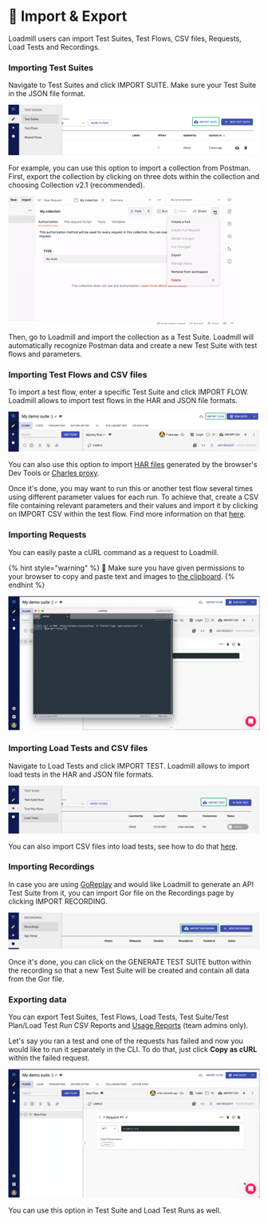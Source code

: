 # 🧳 Import & Export

Loadmill users can import Test Suites, Test Flows, CSV files, Requests, Load Tests and Recordings.

### **Importing Test Suites**

Navigate to Test Suites and click IMPORT SUITE. Make sure your Test Suite in the JSON file format.

![](<../../.gitbook/assets/Screenshot (48).png>)

For example, you can use this option to import a collection from Postman. First, export the collection by clicking on three dots within the collection and choosing Collection v2.1 (recommended).

![](../../.gitbook/assets/ezgif.com-gif-maker-15-.gif)

Then, go to Loadmill and import the collection as a Test Suite. Loadmill will automatically recognize Postman data and create a new Test Suite with test flows and parameters.

### Importing Test Flows and CSV files

To import a test flow, enter a specific Test Suite and click IMPORT FLOW. Loadmill allows to import test flows in the HAR and JSON file formats.

![](<../../.gitbook/assets/Screenshot (49).png>)

You can also use this option to import [HAR files](https://en.wikipedia.org/wiki/HAR\_\(file\_format\)) generated by the browser's Dev Tools or [Charles proxy](https://www.charlesproxy.com).

Once it's done, you may want to run this or another test flow several times using different parameter values for each run. To achieve that, create a CSV file containing relevant parameters and their values and import it by clicking on IMPORT CSV within the test flow. Find more information on that [here](https://docs.loadmill.com/api-testing/test-suite-editor/api-tests-data-from-csv-files).

### Importing Requests

You can easily paste a cURL command as a request to Loadmill.

{% hint style="warning" %}
:brain: Make sure you have given permissions to your browser to copy and paste text and images to [the clipboard](https://docs.loadmill.com/general-troubleshooting#it-seems-like-i-cant-paste-requests-within-a-flow).
{% endhint %}

![](../../.gitbook/assets/video1868994221-online-video-cut.gif)

### Importing Load Tests and CSV files

Navigate to Load Tests and click IMPORT TEST. Loadmill allows to import load tests in the HAR and JSON file formats.

![](<../../.gitbook/assets/Screenshot (50).png>)

You can also import CSV files into load tests, see how to do that [here](https://docs.loadmill.com/load-testing/working-with-the-test-editor/data-from-csv-files).

### Importing Recordings

In case you are using [GoReplay](https://goreplay.org) and would like Loadmill to generate an API Test Suite from it, you can import Gor file on the Recordings page by clicking IMPORT RECORDING.

![](<../../.gitbook/assets/Screenshot (51).png>)

Once it's done, you can click on the GENERATE TEST SUITE button within the recording so that a new Test Suite will be created and contain all data from the Gor file.

### Exporting data

You can export Test Suites, Test Flows, Load Tests, Test Suite/Test Plan/Load Test Run CSV Reports and [Usage Reports](https://docs.loadmill.com/account-settings/billing/usage-report) (team admins only).

Let's say you ran a test and one of the requests has failed and now you would like to run it separately in the CLI. To do that, just click **Copy as cURL** within the failed request.

![](../../.gitbook/assets/video1964871818-online-video-cut.gif)

You can use this option in Test Suite and Load Test Runs as well.
